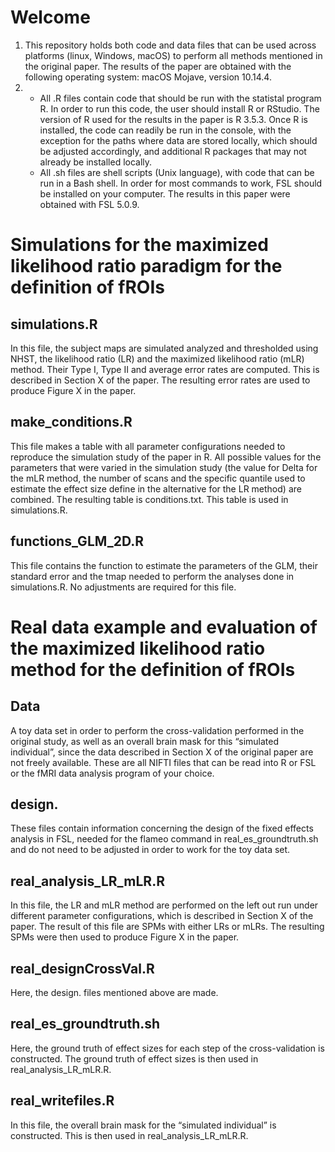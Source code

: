 # Welcome

1)  This repository holds both code and data files that can be used across platforms (linux, Windows, macOS) to perform all methods mentioned in the original paper. The results of the paper are obtained with the following operating system: macOS Mojave, version 10.14.4.
2)  - All .R files contain code that should be run with the statistal program R. In order to run this code, the user should install R or RStudio. The version of R used for the results in the paper is R 3.5.3. Once R is installed, the code can readily be run in the console, with the exception for the paths where data are stored locally, which should be adjusted accordingly,  and additional R packages that may not already be installed locally.
    - All .sh files are shell scripts (Unix language), with code that can be run in a Bash shell. In order for most
       commands to work, FSL should be installed on your computer. The results in this paper were obtained with FSL 5.0.9.

# Simulations for the maximized likelihood ratio paradigm for the definition of fROIs

## simulations.R

In this file, the subject maps are simulated analyzed and thresholded using NHST, the likelihood ratio (LR) and the  maximized likelihood ratio (mLR) method. Their Type I, Type II and average error rates are computed. This is described in Section X of the paper. The resulting error rates are used to produce Figure X in the paper.

## make_conditions.R

This file makes a table with all parameter configurations needed to reproduce the simulation study of the paper in R. All possible values for the parameters that were varied in the simulation study (the value for Delta for the mLR method, the number of scans and the specific quantile used to estimate the effect size define in the alternative for the LR method) are combined. The resulting table is conditions.txt. This table is used in simulations.R.


## functions_GLM_2D.R

This file contains the function to estimate the parameters of the GLM, their standard error and the tmap needed to perform the analyses done in simulations.R. No adjustments are required for this file. 



# Real data example and evaluation of the maximized likelihood ratio method for the definition of fROIs


## Data

A toy data set in order to perform the cross-validation performed in the original study, as well as an overall brain mask for this “simulated individual”, since the data described in Section X of the original paper are not freely available. These are all NIFTI files that can be read into R or FSL or the fMRI data analysis program of your choice. 

## design.

These files contain information concerning the design of the fixed effects analysis in FSL, needed for the flameo command in real_es_groundtruth.sh and do not need to be adjusted in order to work for the toy data set.

## real_analysis_LR_mLR.R

In this file, the LR and mLR method are performed on the left out run under different parameter configurations, which is described in Section X of the paper. The result of this file are SPMs with either LRs or mLRs. The resulting SPMs were then used to produce Figure X in the paper.

## real_designCrossVal.R

Here, the design. files mentioned above are made.

## real_es_groundtruth.sh

Here, the ground truth of effect sizes for each step of the cross-validation is constructed. The ground truth of effect sizes is then used in real_analysis_LR_mLR.R.

## real_writefiles.R

In this file, the overall brain mask for the “simulated individual” is constructed. This is then used in  real_analysis_LR_mLR.R.
